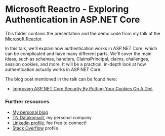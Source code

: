 # Microsoft Reactro - Exploring Authentication in ASP.NET Core
This folder contains the presentation and the demo code from my talk at the <a href="https://www.meetup.com/microsoft-reactor-stockholm/events/306400238/" target="_blank">Microsoft Reactor</a>.

In this talk, we'll explain how authentication works in ASP.NET Core, which can be 
complicated and have many different parts. We'll cover the main ideas, such as schemas, 
handlers, ClaimsPrincipal, claims, challenges, session cookies, and more. It will be a 
practical, in-depth look at how authentication actually works in ASP.NET Core. 


The blog post mentioned in the talk can be found here:
* <a href="https://nestenius.se/net/improving-asp-net-core-security-by-putting-your-cookies-on-a-diet/">Improving ASP.NET Core Security By Putting Your Cookies On A Diet</a>


  

### Further resources
* <a href="https://nestenius.se/" target="_blank">My personal blog</a>
* <a href="https://tn-data.se/" target="_blank">TN Datakonsult</a>, my personal company
* <a href="https://www.linkedin.com/in/torenestenius/" target="_blank">Linkedin profile</a>, fee free to connect!
* <a href="https://stackoverflow.com/users/68490/tore-nestenius" target="_blank">Stack Overflow</a> profile

 
 

